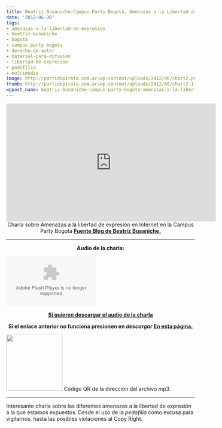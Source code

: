 ```yaml
---
title: Beatriz Busaniche-Campus Party Bogotá, Amenazas a la Libertad de Expresión
date: '2012-06-30'
tags:
- amenazas-a-la-libertad-de-expresion
- beatriz-busaniche
- bogota
- campus-party-bogota
- derecho-de-autor
- material-para-difusion
- libertad-de-expresion
- pedofilia
- multimedia
image: http://partidopirata.com.ar/wp-content/uploads/2012/06/chart2.png
thumb: http://partidopirata.com.ar/wp-content/uploads/2012/06/chart2-115x115.png
wppost_name: beatriz-busaniche-campus-party-bogota-amenazas-a-la-libertad-de-expresion
---
```


<center>
<iframe src="http://www.youtube.com/embed/E1J7vAbJaPg" frameborder="0" width="560" height="315"></iframe>
Charla sobre Amenazas a la libertad de expresión en Internet en la Campus Party Bogotá
<strong><a href="http://www.bea.org.ar/2012/06/campus-party-bogota/" target="_blank">Fuente Blog de Beatriz Busaniche.</a></strong></center>

<hr />
<p style="text-align: center;"><strong>Audio de la charla:</strong></p>
<object id="player1313500" width="240" height="133" classid="clsid:d27cdb6e-ae6d-11cf-96b8-444553540000" codebase="http://download.macromedia.com/pub/shockwave/cabs/flash/swflash.cab#version=6,0,40,0"><param name="AllowScriptAccess" value="always" /><param name="allowFullScreen" value="true" /><param name="wmode" value="transparent" /><param name="src" value="http://www.ivoox.com/playerivoox_ee_1313500_1.html" /><param name="allowfullscreen" value="true" /><param name="allowscriptaccess" value="always" /><embed id="player1313500" width="240" height="133" type="application/x-shockwave-flash" src="http://www.ivoox.com/playerivoox_ee_1313500_1.html" AllowScriptAccess="always" allowFullScreen="true" wmode="transparent" allowfullscreen="true" allowscriptaccess="always" /></object>
<p style="text-align: center;"><strong><a href="http://www.ivoox.com/beatriz-busaniche-amenazas-a-libertad-de_md_1313500_1.mp3" target="_blank">Si quieren descargar el audio de la charla</a></strong></p>
<p style="text-align: center;"><strong>Si el enlace anterior no funciona presionen en <em>descargar</em> <a href="http://www.ivoox.com/beatriz-busaniche-amenazas-a-libertad-de-audios-mp3_rf_1313500_1.html" target="_blank">En esta página.</a></strong></p>


<a href="http://partidopirata.com.ar/wp-content/uploads/2012/06/chart2.png"><img class="size-full wp-image-5051" title="chart" src="http://partidopirata.com.ar/wp-content/uploads/2012/06/chart2.png" alt="" width="150" height="150" /></a> Código QR de la dirección del archivo mp3.


<hr />

Interesante charla sobre las diferentes amenazas a la libertad de expresión a la que estamos expuestos. Desde el uso de la <em>pedofilia</em> como excusa para vigilarnos, hasta las posibles violaciones al Copy Right.
